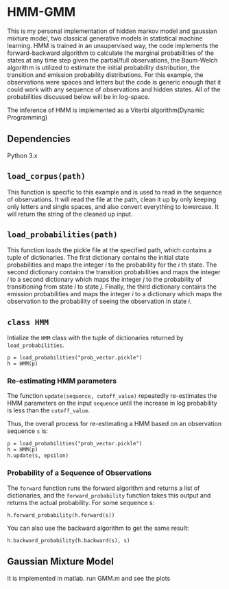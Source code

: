 # HMM-GMM

This is my personal implementation of hidden markov model and gaussian mixture model, two classical generative models in statistical machine learning. HMM is trained in an unsupervised way, the code implements the forward-backward algorithm to calculate the marginal probabilities of the states at any time step given the partial/full observations, the Baum-Welch algorithm is utilized to estimate the initial probability distribution, the transition and emission probability distributions.
For this example, the observations were spaces and letters but the code is generic enough that it could work with any sequence of observations and hidden states. All of the probabilities discussed below will be in log-space.

The inference of HMM is implemented as a Viterbi algorithm(Dynamic Programming)

## Dependencies
Python 3.x

## `load_corpus(path)` ##

This function is specific to this example and is used to read in the sequence of observations. It will read the file at the path, clean it up by only keeping only letters and single spaces, and also convert everything to lowercase. It will return the string of the cleaned up input.

## `load_probabilities(path)` ##

This function loads the pickle file at the specified path, which contains a tuple of dictionaries. The first dictionary contains the initial state probabilities and maps the integer *i* to the probability for the *i* th state. The second dictionary contains the transition probabilities and maps the integer *i* to a second dictionary which maps the integer *j* to the probability of transitioning from state *i* to state *j*. Finally, the third dictionary contains the emission probabilities and maps the integer *i* to a dictionary which maps the observation to the probability of seeing the observation in state *i*.

## `class HMM` ##
Intialize the `HMM` class with the tuple of dictionaries returned by `load_probabilities`.

    p = load_probabilities("prob_vector.pickle")
    h = HMM(p)

### Re-estimating HMM parameters
The function `update(sequence, cutoff_value)` repeatedly re-estimates the HMM parameters on the input `sequence` until the increase in log probability is less than the `cutoff_value`.

Thus, the overall process for re-estimating a HMM based on an observation sequence `s` is:

    p = load_probabilities("prob_vector.pickle")
    h = HMM(p)
    h.update(s, epsilon)

### Probability of a Sequence of Observations ###

The `forward` function runs the forward algorithm and returns a list of dictionaries, and the `forward_probability` function takes this output and returns the actual probability. For some sequence s:

    h.forward_probability(h.forward(s))

You can also use the backward algorithm to get the same result:

    h.backward_probability(h.backward(s), s)
    
## Gaussian Mixture Model

It is implemented in matlab. run GMM.m and see the plots



